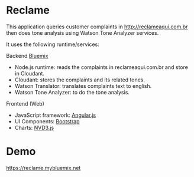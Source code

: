 # Reclame

This application queries customer complaints in http://reclameaqui.com.br then does tone analysis using Watson Tone Analyzer services.

It uses the following runtime/services:

Backend [Bluemix](http://www.mybluemix.net)

 - Node.js runtime: reads the complaints in reclameaqui.com.br and store in Cloudant.
 - Cloudant: stores the complaints and its related tones.
 - Watson Translator: translates complaints text to english.
 - Watson Tone Analyzer: to do the tone analysis.

Frontend (Web)
 - JavaScript framework: [Angular.js](https://docs.angularjs.org/guide/)
 - UI Components: [Bootstrap](http://angular-ui.github.io/bootstrap/)
 - Charts: [NVD3.js](http://krispo.github.io/angular-nvd3/#/)

# Demo

https://reclame.mybluemix.net
